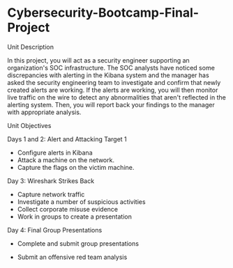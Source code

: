 # Cybersecurity-Bootcamp-Final-Project


Unit Description

In this project, you will act as a security engineer supporting an organization's SOC infrastructure. The SOC analysts have noticed some discrepancies with alerting in the Kibana system and the manager has asked the security engineering team to investigate and confirm that newly created alerts are working.
If the alerts are working, you will then monitor live traffic on the wire to detect any abnormalities that aren't reflected in the alerting system. Then, you will report back your findings to the manager with appropriate analysis.

Unit Objectives

Days 1 and 2: Alert and Attacking Target 1
- Configure alerts in Kibana
- Attack a machine on the network.
- Capture the flags on the victim machine.

Day 3: Wireshark Strikes Back
- Capture network traffic
- Investigate a number of suspicious activities
- Collect corporate misuse evidence
- Work in groups to create a presentation

Day 4: Final Group Presentations
- Complete and submit group presentations

- Submit an offensive red team analysis
